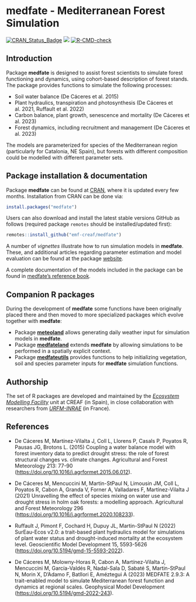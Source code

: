 medfate - Mediterranean Forest Simulation
================

[![CRAN_Status_Badge](http://www.r-pkg.org/badges/version/medfate)](https://cran.r-project.org/package=medfate)
[![](https://cranlogs.r-pkg.org/badges/medfate)](https://cran.rstudio.com/web/packages/medfate/index.html)
[![R-CMD-check](https://github.com/emf-creaf/medfate/workflows/R-CMD-check/badge.svg)](https://github.com/emf-creaf/medfate/actions)

## Introduction

Package **medfate** is designed to assist forest scientists to simulate
forest functioning and dynamics, using cohort-based description of
forest stands. The package provides functions to simulate the following
processes:

- Soil water balance (De Cáceres et al. 2015)
- Plant hydraulics, transpiration and photosynthesis (De Cáceres et
  al. 2021, Ruffault et al. 2022)
- Carbon balance, plant growth, senescence and mortality (De Cáceres et
  al. 2023)
- Forest dynamics, including recruitment and management (De Cáceres et
  al. 2023)

The models are parameterized for species of the Mediterranean region
(particularly for Catalonia, NE Spain), but forests with different
composition could be modelled with different parameter sets.

## Package installation & documentation

Package **medfate** can be found at
[CRAN](https://CRAN.R-project.org/package=medfate), where it is updated
every few months. Installation from CRAN can be done via:

``` r
install.packages("medfate")
```

Users can also download and install the latest stable versions GitHub as
follows (required package `remotes` should be installed/updated first):

``` r
remotes::install_github("emf-creaf/medfate")
```

A number of *vignettes* illustrate how to run simulation models in
**medfate**. These, and additional articles regarding parameter
estimation and model evaluation can be found at the package
[website](https://emf-creaf.github.io/medfate/).

A complete documentation of the models included in the package can be
found in [medfate’s reference
book](https://emf-creaf.github.io/medfatebook/index.html).

## Companion R packages

During the development of **medfate** some functions have been
originally placed there and then moved to more specialized packages
which evolve together with **medfate**:

- Package [**meteoland**](https://github.com/emf-creaf/meteoland) allows
  generating daily weather input for simulation models in **medfate**.
- Package [**medfateland**](https://github.com/emf-creaf/medfateland)
  extends **medfate** by allowing simulations to be performed in a
  spatially explicit context.
- Package [**medfateutils**](https://github.com/emf-creaf/medfateutils)
  provides functions to help initializing vegetation, soil and species
  parameter inputs for **medfate** simulation functions.

## Authorship

The set of R packages are developed and maintained by the [*Ecosystem
Modelling Facility*](https://emf.creaf.cat) unit at CREAF (in Spain), in
close collaboration with researchers from
[*URFM-INRAE*](https://www6.paca.inrae.fr/ecologie_des_forets_mediterraneennes/)
(in France).

## References

- De Cáceres M, Martínez-Vilalta J, Coll L, Llorens P, Casals P, Poyatos
  R, Pausas JG, Brotons L. (2015) Coupling a water balance model with
  forest inventory data to predict drought stress: the role of forest
  structural changes vs. climate changes. Agricultural and Forest
  Meteorology 213: 77-90
  (<https://doi.org/10.1016/j.agrformet.2015.06.012>).

- De Cáceres M, Mencuccini M, Martin-StPaul N, Limousin JM, Coll L,
  Poyatos R, Cabon A, Granda V, Forner A, Valladares F, Martínez-Vilalta
  J (2021) Unravelling the effect of species mixing on water use and
  drought stress in holm oak forests: a modelling approach. Agricultural
  and Forest Meteorology 296
  (<https://doi.org/10.1016/j.agrformet.2020.108233>).

- Ruffault J, Pimont F, Cochard H, Dupuy JL, Martin-StPaul N (2022)
  SurEau-Ecos v2.0: a trait-based plant hydraulics model for simulations
  of plant water status and drought-induced mortality at the ecosystem
  level. Geoscientific Model Development 15, 5593-5626
  (<https://doi.org/10.5194/gmd-15-5593-2022>).

- De Cáceres M, Molowny-Horas R, Cabon A, Martínez-Vilalta J, Mencuccini
  M, García-Valdés R, Nadal-Sala D, Sabaté S, Martin-StPaul N, Morin X,
  D’Adamo F, Batllori E, Améztegui A (2023) MEDFATE 2.9.3: A
  trait-enabled model to simulate Mediterranean forest function and
  dynamics at regional scales. Geophysical Model Development
  (<https://doi.org/10.5194/gmd-2022-243>).
